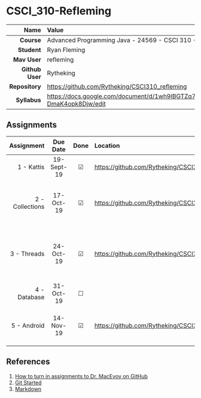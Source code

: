# CSCI_310-Refleming


| Name | Value|
|---:|:---|
| **Course** | Advanced Programming Java - 24569 - CSCI 310 - 001 - Fall 2019 |
| **Student** | Ryan Fleming |
| **Mav User**            | refleming |
| **Github User**         | Rytheking |
| **Repository**          | https://github.com/Rytheking/CSCI310_refleming |
| **Syllabus**            | https://docs.google.com/document/d/1wh9IBGTZq71OPv8XJxg3MWuiCeUgdY-DmaK4opk8Djw/edit |

## Assignments

| Assignment | Due Date | Done | Location | Notes |
|-----------:|:--------:|:----:|:---------|:------|
| 1 - Kattis | 19-Sept-19 |  ☑   |  https://github.com/Rytheking/CSCI310_refleming/tree/master/Tri | Wrote Solution to [tri](https://open.kattis.com/problems/tri) |
| 2 - Collections | 17-Oct-19 |  ☑   |  https://github.com/Rytheking/CSCI310_refleming/tree/master/map_proj | used a collection to make a basic contact book |
| 3 - Threads | 24-Oct-19 |  ☑   |  https://github.com/Rytheking/CSCI310_refleming/tree/master/threading_proj | used threading to run two different for loops at once |
| 4 - Database | 31-Oct-19 |  ☐  |  | |
| 5 - Android | 14-Nov-19 |  ☑ | https://github.com/Rytheking/CSCI310_refleming/tree/master/tip_calc  | made a tip calculator for android|

## References

1. [How to turn in assignments to Dr. MacEvoy on GitHub](https://docs.google.com/document/d/1tRbrd6zpvXDmZ009OPTY-vZMYXF_LTwlFL9yHxoo1g8/edit)
1. [Git Started](https://docs.google.com/document/d/1M0YeBfFPy5YPpfX7312R9-IldjagimvEma_YhgeLPcw/edit#heading=h.ssqvh5gmotj4)
1. [Markdown](https://github.com/adam-p/markdown-here/wiki/Markdown-Cheatsheet)


